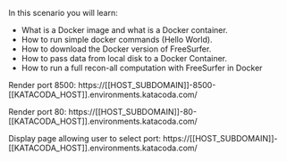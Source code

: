 In this scenario you will learn:

* What is a Docker image and what is a Docker container.
* How to run simple docker commands (Hello World).
* How to download the Docker version of FreeSurfer.
* How to pass data from local disk to a Docker Container.
* How to run a full recon-all computation with FreeSurfer in Docker

Render port 8500: https://[[HOST_SUBDOMAIN]]-8500-[[KATACODA_HOST]].environments.katacoda.com/

Render port 80: https://[[HOST_SUBDOMAIN]]-80-[[KATACODA_HOST]].environments.katacoda.com/

Display page allowing user to select port:
https://[[HOST_SUBDOMAIN]]-[[KATACODA_HOST]].environments.katacoda.com/